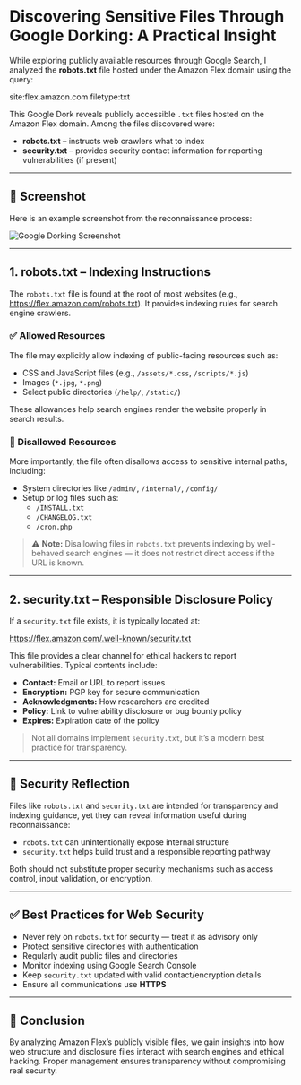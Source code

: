# Discovering Sensitive Files Through Google Dorking: A Practical Insight

While exploring publicly available resources through Google Search, I analyzed the **robots.txt** file hosted under the Amazon Flex domain using the query:

site:flex.amazon.com filetype:txt

This Google Dork reveals publicly accessible `.txt` files hosted on the Amazon Flex domain. Among the files discovered were:

- **robots.txt** – instructs web crawlers what to index  
- **security.txt** – provides security contact information for reporting vulnerabilities (if present)  

---

## 📸 Screenshot

Here is an example screenshot from the reconnaissance process:

![Google Dorking Screenshot](screenshot.png)

---

## 1. robots.txt – Indexing Instructions

The `robots.txt` file is found at the root of most websites (e.g., https://flex.amazon.com/robots.txt). It provides indexing rules for search engine crawlers.

### ✅ Allowed Resources
The file may explicitly allow indexing of public-facing resources such as:
- CSS and JavaScript files (e.g., `/assets/*.css`, `/scripts/*.js`)
- Images (`*.jpg`, `*.png`)
- Select public directories (`/help/`, `/static/`)

These allowances help search engines render the website properly in search results.

### 🚫 Disallowed Resources
More importantly, the file often disallows access to sensitive internal paths, including:

- System directories like `/admin/`, `/internal/`, `/config/`
- Setup or log files such as:
  - `/INSTALL.txt`
  - `/CHANGELOG.txt`
  - `/cron.php`

> ⚠️ **Note:** Disallowing files in `robots.txt` prevents indexing by well-behaved search engines — it does not restrict direct access if the URL is known.

---

## 2. security.txt – Responsible Disclosure Policy

If a `security.txt` file exists, it is typically located at:

https://flex.amazon.com/.well-known/security.txt

This file provides a clear channel for ethical hackers to report vulnerabilities. Typical contents include:

- **Contact:** Email or URL to report issues  
- **Encryption:** PGP key for secure communication  
- **Acknowledgments:** How researchers are credited  
- **Policy:** Link to vulnerability disclosure or bug bounty policy  
- **Expires:** Expiration date of the policy  

> Not all domains implement `security.txt`, but it’s a modern best practice for transparency.

---

## 🔐 Security Reflection

Files like `robots.txt` and `security.txt` are intended for transparency and indexing guidance, yet they can reveal information useful during reconnaissance:

- `robots.txt` can unintentionally expose internal structure  
- `security.txt` helps build trust and a responsible reporting pathway  

Both should not substitute proper security mechanisms such as access control, input validation, or encryption.

---

## ✅ Best Practices for Web Security

- Never rely on `robots.txt` for security — treat it as advisory only  
- Protect sensitive directories with authentication  
- Regularly audit public files and directories  
- Monitor indexing using Google Search Console  
- Keep `security.txt` updated with valid contact/encryption details  
- Ensure all communications use **HTTPS**  

---

## 🏁 Conclusion

By analyzing Amazon Flex’s publicly visible files, we gain insights into how web structure and disclosure files interact with search engines and ethical hacking. Proper management ensures transparency without compromising real security.


